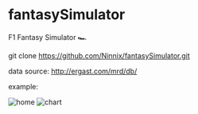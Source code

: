 # fantasySimulator
 F1 Fantasy Simulator 🏎️

 git clone https://github.com/Ninnix/fantasySimulator.git 

 data source: http://ergast.com/mrd/db/

 example:
 
![home](https://i.ibb.co/k0JWFCR/1.png)
![chart](https://i.ibb.co/svw2gJF/2.png)
